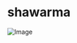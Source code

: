 # shawarma
![Image](https://github.com/user-attachments/assets/28ab8c04-b72e-49e7-af11-20d0e713ef4a)